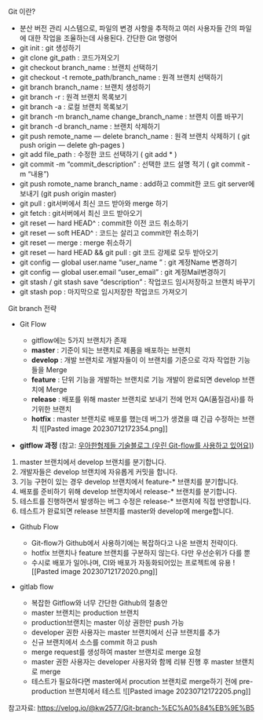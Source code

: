 Git 이란?
- 분산 버전 관리 시스템으로, 파일의 변경 사항을 추적하고 여러 사용자들 간의 파일에 대한 작업을 조율하는데 사용된다.
간단한 Git 명령어
- git init : git 생성하기
- git clone git_path : 코드가져오기
- git checkout branch_name : 브랜치 선택하기
- git checkout -t remote_path/branch_name : 원격 브랜치 선택하기
- git branch branch_name : 브랜치 생성하기
- git branch -r : 원격 브랜치 목록보기
- git branch -a : 로컬 브랜치 목록보기
- git branch -m branch_name change_branch_name : 브랜치 이름 바꾸기
- git branch -d branch_name : 브랜치 삭제하기
- git push remote_name — delete branch_name : 원격 브랜치 삭제하기 
  ( git push origin — delete gh-pages )
- git add file_path : 수정한 코드 선택하기 ( git add * )
- git commit -m “commit_description” : 선택한 코드 설명 적기 ( git commit -m “내용”)
- git push romote_name branch_name : add하고 commit한 코드 git server에 보내기 (git push origin master)
- git pull : git서버에서 최신 코드 받아와 merge 하기
- git fetch : git서버에서 최신 코드 받아오기
- git reset — hard HEAD^ : commit한 이전 코드 취소하기
- git reset — soft HEAD^ : 코드는 살리고 commit만 취소하기
- git reset — merge : merge 취소하기
- git reset — hard HEAD && git pull : git 코드 강제로 모두 받아오기
- git config — global user.name “user_name ” : git 계정Name 변경하기
- git config — global user.email “user_email” : git 계정Mail변경하기
- git stash / git stash save “description” : 작업코드 임시저장하고 브랜치 바꾸기
- git stash pop : 마지막으로 임시저장한 작업코드 가져오기

Git branch 전략
- Git Flow
	- gitflow에는 5가지 브랜치가 존재
	- **master** : 기준이 되는 브랜치로 제품을 배포하는 브랜치
	- **develop** : 개발 브랜치로 개발자들이 이 브랜치를 기준으로 각자 작업한 기능들을 Merge
	- **feature** : 단위 기능을 개발하는 브랜치로 기능 개발이 완료되면 develop 브랜치에 Merge
	- **release** : 배포를 위해 master 브랜치로 보내기 전에 먼저 QA(품질검사)를 하기위한 브랜치
	- **hotfix** : master 브랜치로 배포를 했는데 버그가 생겼을 떄 긴급 수정하는 브랜치
![[Pasted image 20230712172354.png]]

- **gitflow 과정**  (참고: [우아한형제들 기술블로그 (우린 Git-flow를 사용하고 있어요)](https://techblog.woowahan.com/2553/))
1. master 브랜치에서 develop 브랜치를 분기합니다.
2. 개발자들은 develop 브랜치에 자유롭게 커밋을 합니다.
3. 기능 구현이 있는 경우 develop 브랜치에서 feature-* 브랜치를 분기합니다.
4. 배포를 준비하기 위해 develop 브랜치에서 release-* 브랜치를 분기합니다.
5. 테스트를 진행하면서 발생하는 버그 수정은 release-* 브랜치에 직접 반영합니다.
6. 테스트가 완료되면 release 브랜치를 master와 develop에 merge합니다.

- Github Flow
	- Git-flow가 Github에서 사용하기에는 복잡하다고 나온 브랜치 전략이다.
	- hotfix 브랜치나 feature 브랜치를 구분하지 않는다. 다만 우선순위가 다를 뿐
	- 수시로 배포가 일어나며, CI와 배포가 자동화되어있는 프로젝트에 유용
	![[Pasted image 20230712172020.png]]

- gitlab flow
	- 복잡한 Gitflow와 너무 간단한 Github의 절충안
	- master 브랜치는 production 브랜치
	- production브랜치는 master 이상 권한만 push 가능
	- developer 권한 사용자는 master 브랜치에서 신규 브랜치를 추가
	- 신규 브랜치에서 소스를 commit 하고 push
	- merge request를 생성하여 master 브랜치로 merge 요청
	- master 권한 사용자는 developer 사용자와 함께 리뷰 진행 후 master 브랜치로 merge
	- 테스트가 필요하다면 master에서 procution 브랜치로 merge하기 전에 pre-production 브랜치에서 테스트
	![[Pasted image 20230712172205.png]]

참고자료: https://velog.io/@kw2577/Git-branch-%EC%A0%84%EB%9E%B5